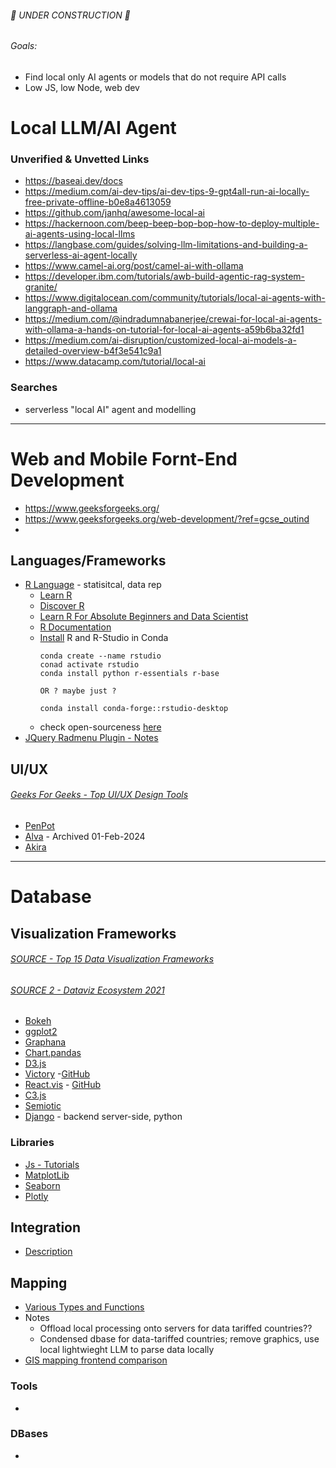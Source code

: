 ###### 🚧 UNDER CONSTRUCTION 🚧
###### Goals:
- Find local only AI agents or models that do not require API calls
- Low JS, low Node, web dev

# Local LLM/AI Agent
### Unverified & Unvetted Links
- https://baseai.dev/docs
- https://medium.com/ai-dev-tips/ai-dev-tips-9-gpt4all-run-ai-locally-free-private-offline-b0e8a4613059
- https://github.com/janhq/awesome-local-ai
- https://hackernoon.com/beep-beep-bop-bop-how-to-deploy-multiple-ai-agents-using-local-llms
- https://langbase.com/guides/solving-llm-limitations-and-building-a-serverless-ai-agent-locally
- https://www.camel-ai.org/post/camel-ai-with-ollama
- https://developer.ibm.com/tutorials/awb-build-agentic-rag-system-granite/
- https://www.digitalocean.com/community/tutorials/local-ai-agents-with-langgraph-and-ollama
- https://medium.com/@indradumnabanerjee/crewai-for-local-ai-agents-with-ollama-a-hands-on-tutorial-for-local-ai-agents-a59b6ba32fd1
- https://medium.com/ai-disruption/customized-local-ai-models-a-detailed-overview-b4f3e541c9a1
- https://www.datacamp.com/tutorial/local-ai

### Searches
- serverless "local AI" agent and modelling

---

# Web and Mobile Fornt-End Development
- https://www.geeksforgeeks.org/
- https://www.geeksforgeeks.org/web-development/?ref=gcse_outind
- 

## Languages/Frameworks
- [R Language](https://www.r-project.org/about.html) - statisitcal, data rep
  - [Learn R](https://learn-r.org/) 
  - [Discover R](https://github.com/profandyfield/discovr)
  - [Learn R For Absolute Beginners and Data Scientist](https://www.learn-r.org/r-tutor-online.php)
  - [R Documentation](https://cran.r-project.org/manuals.html)
  - [Install](https://anaconda.org/conda-forge/rstudio-desktop) R and R-Studio in Conda
    ```
    conda create --name rstudio
    conad activate rstudio
    conda install python r-essentials r-base

    OR ? maybe just ?

    conda install conda-forge::rstudio-desktop
    ```
  - check open-sourceness [here](https://posit.co/downloads/)
- [JQuery Radmenu Plugin - Notes](https://github.com/nirvanatikku/jQuery-Radmenu-Plugin/issues/5)  

## UI/UX
###### [Geeks For Geeks - Top UI/UX Design Tools](https://www.geeksforgeeks.org/best-ui-ux-design-tools/)
- [PenPot](https://penpot.app/pricing)
- [Alva](https://github.com/meetalva) - Archived 01-Feb-2024
- [Akira](https://github.com/akiraux/Akira)

---

# Database

## Visualization Frameworks
###### [SOURCE - Top 15 Data Visualization Frameworks](https://www.geeksforgeeks.org/top-15-data-visualization-frameworks/)
###### [SOURCE 2 - Dataviz Ecosystem 2021](https://cube.dev/blog/dataviz-ecosystem-2021)
- [Bokeh](https://bokeh.org/)
- [ggplot2](https://ggplot2.tidyverse.org/)
- [Graphana](https://grafana.com/)
- [Chart.pandas](https://pandas.pydata.org/pandas-docs/stable/user_guide/visualization.html)
- [D3.js](https://d3js.org/)
- [Victory](https://commerce.nearform.com/open-source/victory/) -[GitHub](https://github.com/FormidableLabs/victory)
- [React.vis](https://uber.github.io/react-vis/) - [GitHub](https://github.com/uber/react-vis)
- [C3.js](https://c3js.org/)
- [Semiotic](https://semiotic.nteract.io/)
- [Django](https://docs.djangoproject.com/) - backend server-side, python

### Libraries
- [Js - Tutorials](https://www.w3schools.com/Js/)
- [MatplotLib](https://matplotlib.org/)
- [Seaborn](https://seaborn.pydata.org/)
- [Plotly](https://plotly.com/python/)

## Integration
- [Description](https://www.datastackhub.com/what-is-data-integration/)

## Mapping
- [Various Types and Functions](https://www.datastackhub.com/top-tools/open-source-data-mapping-tools/)
- Notes
  - Offload local processing onto servers for data tariffed countries??
  - Condensed dbase for data-tariffed countries; remove graphics, use local lightwieght LLM to parse data locally
- [GIS mapping frontend comparison](https://insights.1904labs.com/blog/2020-10-13-comparing-front-end-mapping-frameworks-for-geospatial-data) 

### Tools
- 


### DBases
- 

